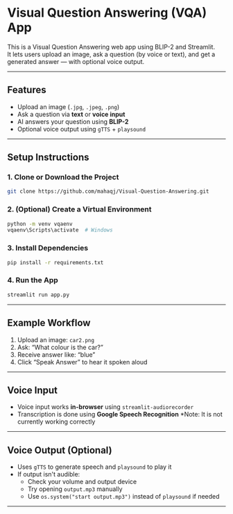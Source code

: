 # Visual Question Answering (VQA) App

This is a Visual Question Answering web app using BLIP-2 and Streamlit.  
It lets users upload an image, ask a question (by voice or text), and get a generated answer — with optional voice output.

---

## Features

- Upload an image (`.jpg`, `.jpeg`, `.png`)
- Ask a question via **text** or **voice input**
- AI answers your question using **BLIP-2**
- Optional voice output using `gTTS` + `playsound`

---

## Setup Instructions

### 1. Clone or Download the Project

```bash
git clone https://github.com/mahaqj/Visual-Question-Answering.git
```

### 2. (Optional) Create a Virtual Environment

```bash
python -m venv vqaenv
vqaenv\Scripts\activate  # Windows
```

### 3. Install Dependencies

```bash
pip install -r requirements.txt
```

### 4. Run the App

```bash
streamlit run app.py
```

---

## Example Workflow

1. Upload an image: `car2.png`
2. Ask: “What colour is the car?”
3. Receive answer like: “blue”
4. Click “Speak Answer” to hear it spoken aloud

---

## Voice Input

- Voice input works **in-browser** using `streamlit-audiorecorder`
- Transcription is done using **Google Speech Recognition**
*Note: It is not currently working correctly

---

## Voice Output (Optional)

- Uses `gTTS` to generate speech and `playsound` to play it
- If output isn't audible:
  - Check your volume and output device
  - Try opening `output.mp3` manually
  - Use `os.system("start output.mp3")` instead of `playsound` if needed

---
